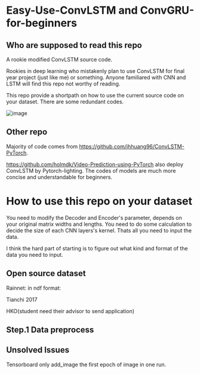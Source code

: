 # Easy-Use-ConvLSTM and ConvGRU-for-beginners
## **Who are supposed to read this repo** 

A rookie modified ConvLSTM source code.

Rookies in deep learning who mistakenly plan to use ConvLSTM for final year project (just like me) or something. Anyone familiared with CNN and LSTM will find this repo not worthy of reading.

This repo provide a shortpath on how to use the current source code on your dataset. There are some redundant codes.

![image](https://user-images.githubusercontent.com/13762187/113415518-f6af0a00-93f1-11eb-8a3b-3c0eee667f2b.png)


## Other repo
Majority of code comes from https://github.com/jhhuang96/ConvLSTM-PyTorch.

https://github.com/holmdk/Video-Prediction-using-PyTorch also deploy ConvLSTM by Pytorch-lighting. The codes of models are much more concise and understandable for beginners.

# How to use this repo on your dataset

You need to modify the Decoder and Encoder's parameter, depends on your original matrix widths and lengths. You need to do some calculation to decide the size of each CNN layers's kernel. Thats all you need to input the data.

I think the hard part of starting is to figure out what kind and format of the data you need to input.

## Open source dataset
Rainnet: in ndf format:

Tianchi 2017

HKO(student need their advisor to send application)

## Step.1 Data preprocess

## Unsolved Issues

Tensorboard only add_image the first epoch of image in one run.
